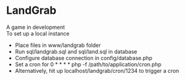<h1>LandGrab</h1>

A game in development
<br>
To set up a local instance

<ul>
    <li>Place files in www/landgrab folder</li>
    <li>Run sql/landgrab.sql and sql/land.sql in database</li>
    <li>Configure database connection in config/database.php</li>
    <li>Set a cron for 0 * * * * php -f /path/to/application/cron.php</li>
    <li>Alternatively, hit up localhost/landgrab/cron/1234 to trigger a cron</li>
</ul>